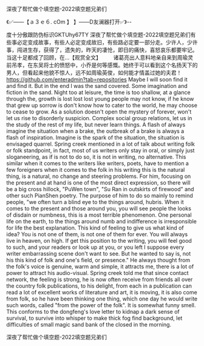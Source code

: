 深夜了帮忙做个填空题-2022填空题兄弟们

《✅——【ａ３ｅ６. cOm 】 】——D友澜器打开✅》--

度十分傲跟防伪标识GKTUhy67TY
深夜了帮忙做个填空题-2022填空题兄弟们有些事必定变成故事，有些人必定变成故旧，有些路必定要一部分走。少许人，少许事，闯进生存，获得了，遗失的，昨天的凄怆，即日的痛快，喜怒哀乐都要牢记。当这十足都成了回顾，在...【观赏全文】
　　诸葛亮出人意料地亲自来到周瑜灵前吊孝，在东吴将士的愤怒中，小乔是何等感慨。她终于可以看到这个名扬天下的男人，但看起来他貌不惊人，远不如周瑜英俊，如何能才情盖过她的夫君！
https://github.com/enteradmin?tab=repositories
Maybe I will soon find it and find it.
But in the end I was the sand covered.
Some imagination and fiction in the sand.
Night too at leisure, the time is too shallow, at a glance through the, growth is lost lost lost young people may not know, if he know that grew up sorrow is don't know how to cater to the world, he may choose to cease to grow.
As a solution doesn't open the mystery of forever, won't let us rise to disorderly suspicion.
Complex social group relations, let us in the study of the rest of my life, but never learn things.
A flash of always imagine the situation when a brake, the outbreak of a brake is always a flash of inspiration.
Imagine is the spark of the situation, the situation is envisaged quarrel.
Spring creek mentioned in a lot of talk about writing folk or folk standpoint, in fact, most of us writers only stay in oral, or simply just sloganeering, as if is not to do so, it is not in writing, no alternative.
This similar when it comes to the writers like writers, poets, have to mention a few foreigners when it comes to the folk in his writing this is the natural thing, is a natural, no change and steering problems.
For him, focusing on the present and at hand is one of the most direct expression, so there will be a big cross hillock, "PuWen town", "Su Ran in outskirts of firewood" and other such PianShen poetry.
The purpose of him to do so mainly to remind people, "we often turn a blind eye to the things around, hubris.
When it comes to the present and those around you, you will see people the looks of disdain or numbness, this is a most terrible phenomenon.
One personal life on the earth, to the things around numb and indifference is irresponsible for life the best explanation.
This kind of feeling to give us what kind of idea?
You is not one of them, is not one of them for ever.
You will always live in heaven, on high.
If get this position to the writing, you will feel good to such, and your readers or look up at you, or you left I suppose every writer embarrassing scene don't want to see.
But he wanted to say is, not his this kind of folk and one's field, or presence."
He always thought from the folk's voice is genuine, warm and simple, it attracts me, there is a lot of power to attract his audio-visual.
Spring creek told me that since contact network, the feeling is strong, he is now often receive from friends all over the country folk publications, to his delight, from each in a publication can read a lot of excellent works of literature and art, it is moving, it is also come from folk, so he have been thinking one thing, which one day he would write such words, called "from the power of the folk".
It is somewhat funny smell.
This conforms to the dongfeng's love letter to kidnap a dark sense of survival, to survive into whisper to make thick fog find background, let difficulties of small magic sand bank of the closed in the morning.




深夜了帮忙做个填空题-2022填空题兄弟们

